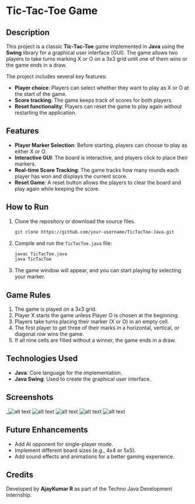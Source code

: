 # Tic-Tac-Toe Game

## Description
This project is a classic **Tic-Tac-Toe** game implemented in **Java** using the **Swing** library for a graphical user interface (GUI). The game allows two players to take turns marking X or O on a 3x3 grid until one of them wins or the game ends in a draw.

The project includes several key features:
- **Player choice**: Players can select whether they want to play as X or O at the start of the game.
- **Score tracking**: The game keeps track of scores for both players.
- **Reset functionality**: Players can reset the game to play again without restarting the application.

## Features
- **Player Marker Selection**: Before starting, players can choose to play as either X or O.
- **Interactive GUI**: The board is interactive, and players click to place their markers.
- **Real-time Score Tracking**: The game tracks how many rounds each player has won and displays the current score.
- **Reset Game**: A reset button allows the players to clear the board and play again while keeping the score.
  
## How to Run
1. Clone the repository or download the source files.
   ```bash
   git clone https://github.com/your-username/TicTacToe-Java.git
   ```
2. Compile and run the `TicTacToe.java` file:
   ```bash
   javac TicTacToe.java
   java TicTacToe
   ```
3. The game window will appear, and you can start playing by selecting your marker.

## Game Rules
1. The game is played on a 3x3 grid.
2. Player X starts the game unless Player O is chosen at the beginning.
3. Players take turns placing their marker (X or O) in an empty cell.
4. The first player to get three of their marks in a horizontal, vertical, or diagonal row wins the game.
5. If all nine cells are filled without a winner, the game ends in a draw.

## Technologies Used
- **Java**: Core language for the implementation.
- **Java Swing**: Used to create the graphical user interface.

## Screenshots
_![alt text](<ttt- op1.png>) ![alt text](<ttt op2.png>) ![alt text](<ttt op3.png>) ![alt text](<ttt op4.png>) ![alt text](<ttt op5.png>)

## Future Enhancements
- Add AI opponent for single-player mode.
- Implement different board sizes (e.g., 4x4 or 5x5).
- Add sound effects and animations for a better gaming experience.

## Credits
Developed by **AjayKumar R** as part of the Techno Java Development Internship.

